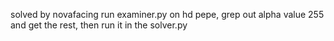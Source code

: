 solved by novafacing
run examiner.py on hd pepe, grep out alpha value 255 and get the rest, then run it in the solver.py

